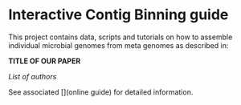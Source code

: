 # Interactive Contig Binning guide

This project contains data, scripts and tutorials on how to assemble individual
microbial genomes from meta genomes as described in:

**TITLE OF OUR PAPER**

_List of authors_

See associated [](online guide) for detailed information.
